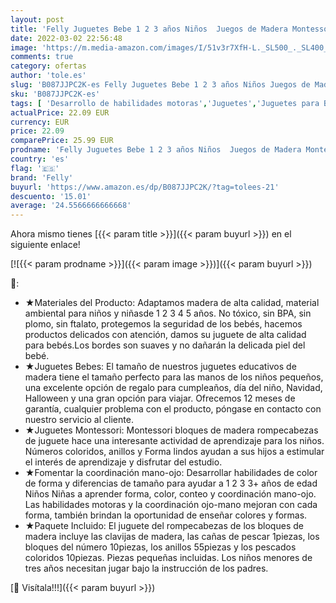 ```yaml
---
layout: post
title: 'Felly Juguetes Bebe 1 2 3 años Niños  Juegos de Madera Montessori  Juguetes Educativos Tablero de Conteo de Números Apilamiento Clasificación Matemática Aprendizaje  Regalo de cumpleaños Navidad'
date: 2022-03-02 22:56:48
image: 'https://m.media-amazon.com/images/I/51v3r7XfH-L._SL500_._SL400_.jpg'
comments: true
category: ofertas
author: 'tole.es'
slug: 'B087JJPC2K-es Felly Juguetes Bebe 1 2 3 años Niños Juegos de Madera...'
sku: 'B087JJPC2K-es'
tags: [ 'Desarrollo de habilidades motoras','Juguetes','Juguetes para Bebés y primera infancia','Juguetes para apilar y encajar','Juguetes y juegos','felly','navidad', ]
actualPrice: 22.09 EUR
currency: EUR
price: 22.09
comparePrice: 25.99 EUR
prodname: 'Felly Juguetes Bebe 1 2 3 años Niños  Juegos de Madera Montessori  Juguetes Educativos Tablero de Conteo de Números Apilamiento Clasificación Matemática Aprendizaje  Regalo de cumpleaños Navidad'
country: 'es'
flag: '🇪🇸'
brand: 'Felly'
buyurl: 'https://www.amazon.es/dp/B087JJPC2K/?tag=tolees-21'
descuento: '15.01'
average: '24.5566666666668'
---
```


Ahora mismo tienes [{{< param title >}}]({{< param buyurl >}}) en el siguiente enlace!

[![{{< param prodname >}}]({{< param image >}})]({{< param buyurl >}})

🔎:

- ★Materiales del Producto: Adaptamos madera de alta calidad, material ambiental para niños y niñasde 1 2 3 4 5 años. No tóxico, sin BPA, sin plomo, sin ftalato, protegemos la seguridad de los bebés, hacemos productos delicados con atención, damos su juguete de alta calidad para bebés.Los bordes son suaves y no dañarán la delicada piel del bebé.
- ★Juguetes Bebes: El tamaño de nuestros juguetes educativos de madera tiene el tamaño perfecto para las manos de los niños pequeños, una excelente opción de regalo para cumpleaños, día del niño, Navidad, Halloween y una gran opción para viajar. Ofrecemos 12 meses de garantía, cualquier problema con el producto, póngase en contacto con nuestro servicio al cliente.
- ★Juguetes Montessori: Montessori bloques de madera rompecabezas de juguete hace una interesante actividad de aprendizaje para los niños. Números coloridos, anillos y Forma lindos ayudan a sus hijos a estimular el interés de aprendizaje y disfrutar del estudio.
- ★Fomentar la coordinación mano-ojo: Desarrollar habilidades de color de forma y diferencias de tamaño para ayudar a 1 2 3 3+ años de edad Niños Niñas a aprender forma, color, conteo y coordinación mano-ojo. Las habilidades motoras y la coordinación ojo-mano mejoran con cada forma, también brindan la oportunidad de enseñar colores y formas.
- ★Paquete Incluido: El juguete del rompecabezas de los bloques de madera incluye las clavijas de madera, las cañas de pescar 1piezas, los bloques del número 10piezas, los anillos 55piezas y los pescados coloridos 10piezas. Piezas pequeñas incluidas. Los niños menores de tres años necesitan jugar bajo la instrucción de los padres.

[🛒 Visítala!!!]({{< param buyurl >}})
